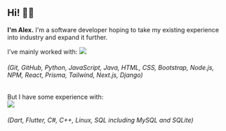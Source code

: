 ## Hi! 👋🏻

**I'm Alex.** I'm a software developer hoping to take my existing experience into industry and expand it further.

I've mainly worked with:
<a href="https://github.com/atbu/atbu">
  <img src="https://skillicons.dev/icons?i=git,github,py,js,java,html,css,bootstrap,nodejs,npm,react,prisma,tailwind,nextjs,django" />
</a>
###### (Git, GitHub, Python, JavaScript, Java, HTML, CSS, Bootstrap, Node.js, NPM, React, Prisma, Tailwind, Next.js, Django)

But I have some experience with:
<br />
<a href="https://github.com/atbu/atbu">
  <img src="https://skillicons.dev/icons?i=dart,flutter,cs,cpp,linux,mysql,sqlite" />
</a>
###### (Dart, Flutter, C#, C++, Linux, SQL including MySQL and SQLite)
